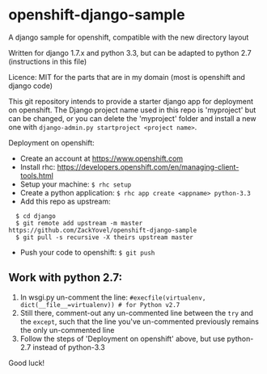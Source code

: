 # openshift-django-sample
A django sample for openshift, compatible with the new directory layout

Written for django 1.7.x and python 3.3, but can be adapted to python 2.7 (instructions in this file)

Licence: MIT for the parts that are in my domain (most is openshift and django code)

This git repository intends to provide a starter django app for deployment
on openshift. The Django project name used in this repo is 'myproject'
but can be changed, or you can delete the 'myproject' folder and install
a new one with `django-admin.py startproject <project name>`.

Deployment on openshift:

* Create an account at https://www.openshift.com
* Install rhc: https://developers.openshift.com/en/managing-client-tools.html
* Setup your machine: `$ rhc setup`
* Create a python application: `$ rhc app create <appname> python-3.3`
* Add this repo as upstream:
```
  $ cd django
  $ git remote add upstream -m master https://github.com/ZackYovel/openshift-django-sample
  $ git pull -s recursive -X theirs upstream master
```
* Push your code to openshift: `$ git push`


Work with python 2.7:
---------------------

1. In wsgi.py un-comment the line: `#execfile(virtualenv, dict(__file__=virtualenv)) # for Python v2.7`
2. Still there, comment-out any un-commented line between the `try` and the `except`, such that the line you've un-commented previously remains the only un-commented line
3. Follow the steps of 'Deployment on openshift' above, but use python-2.7 instead of python-3.3

Good luck!

